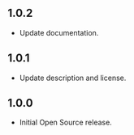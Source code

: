 ## 1.0.2

* Update documentation.

## 1.0.1

* Update description and license.

## 1.0.0

* Initial Open Source release.